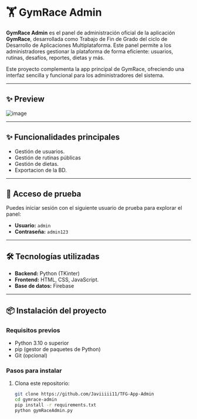<!-- ﻿# TFG-App-Admin
![image](https://github.com/user-attachments/assets/bd25eed5-ae81-4c15-ae40-c0162eccd976)-->

# 🏋️ GymRace Admin


**GymRace Admin** es el panel de administración oficial de la aplicación **GymRace**, desarrollada como Trabajo de Fin de Grado del ciclo de Desarrollo de Aplicaciones Multiplataforma. Este panel permite a los administradores gestionar la plataforma de forma eficiente: usuarios, rutinas, desafíos, reportes, dietas y más.

Este proyecto complementa la app principal de GymRace, ofreciendo una interfaz sencilla y funcional para los administradores del sistema.

---

## ✨ Preview
![image](https://github.com/user-attachments/assets/bd25eed5-ae81-4c15-ae40-c0162eccd976)

---
## ✨ Funcionalidades principales

- Gestión de usuarios.
- Gestión de rutinas públicas
- Gestión de dietas.
- Exportacion de la BD.

---

## 🔐 Acceso de prueba

Puedes iniciar sesión con el siguiente usuario de prueba para explorar el panel:

- **Usuario:** `admin`
- **Contraseña:** `admin123`

---

## 🛠️ Tecnologías utilizadas

- **Backend:** Python (TKinter)
- **Frontend:** HTML, CSS, JavaScript.
- **Base de datos:** Firebase

---

## 📦 Instalación del proyecto

### Requisitos previos

- Python 3.10 o superior
- pip (gestor de paquetes de Python)
- Git (opcional)

### Pasos para instalar

1. Clona este repositorio:
   ```bash
   git clone https://github.com/Javiiiii11/TFG-App-Admin
   cd gymrace-admin
   pip install -r requirements.txt
   python gymRaceAdmin.py
   ```
